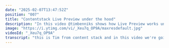 ```yaml
---
date: "2025-02-07T13:47:52Z"
position: "007"
title: "Contentstack Live Preview under the hood"
description: "In this video @timbenniks shows how Live Preview works under the hood. \n\nLinks from the video:\nDocumentation: https://www.contentstack.com/docs/developers/set-up-live-preview/set-up-live-preview-for-your-website\nDiscord: https://community.contentstack.com/"
image: "https://i.ytimg.com/vi/_Xeu7q_OP9A/maxresdefault.jpg"
videoId: "_Xeu7q_OP9A"
transcript: "this is Tim from content stack and in this video we're going to have a look at how live preview Works under the hood because this base is also used for visual Builder and our timeline feature and also other features in the future so let's first look at communication so we have the Contex CMS and your website in an iframe when we open the panel and so they talk together through the post message Api that's built into browsers and so now how do we initialize the live preview so from the CMS to the website and so there's two modes we have an SSR mode so serers side rendering mode and there's a CSR mode like a client side rendering mode and you set that up inside the content stack live preview SDK that you install as a script and if your website is running on SSR you said SSR to true and if you have either an SSR and CSR you know hybrid or a full C CSR website you set it to false and so once that is connected when it sends that over through that post message Api the content CMS says okay I have my live preview hash for you specifically for this content then I send to you also what is the content type uid I'm working on in this case it's a page could be anything right and then I have the ID of the thing the entry I'm actually editing and so beware that this um preview utils SDK that you you know initialize your live preview with from your website in the ey frame is always client s side you can run it over like in no GS but it just won't do anything so this is really meant for when the client renders it initializes live preview and then it talks over the iframe post message to the content stack entry so now what happens when we're editing so um of course that data flows from content stack to your if frame so when you edit something in the entry it will send an event when you blur the field or whenever you do anything hit save whatever and so if you're in SSR mode it will send you query parameters for the live preview hash the content type ID and the entry and so with that when you have that information you can tell our delivery SDK this is my information now please fetch me the latest drift data of what the editor just did and if you are in CSR mode it doesn't actually send these query parameters but it actually sends you an event and so you can subscribe to the on Entry change event and then do a function and so when you're in CSR mode our delivery SDK and the live preview U they talk together and it basically sets up that it knows what the hash is it knows what the content type uid is and the entry ID so it kind of just happens magically um we've set it up with SSR so you can also maybe not use the delivery SDK and just say hey this is my hash I know I'm in live preview so let's render this through the live preview API endpoint because there's a preview API endpoint and a delivery one and so if you're an SSR you can build a lot more custom stuff and when you're in client side it all just happens magically essentially and so the big thing that you need to know is that it always uses the delivery SDK for querying and then the live preview SDK is just there in the client to make sure there's a secure connection and the events are fired um and that's kind of the base of how it works and there's many iterations of what you can do with this because it can work like I said in SSR can work in client side rendering it can also work with graphql then you have a slightly different endpoint that you have to use it can work with a middleware without an SDK and then you can use the SSR approach with the query parameters and so there's a bunch of different ones and there will be multiple videos in this series that kind of go into all the different ways you can set this up and once this is done you also have visual Builder you'll get timeline and other stuff that's coming in the future all right um thanks for watching join us on Discord if you have any questions on this and happy coding cheers"
---
```



